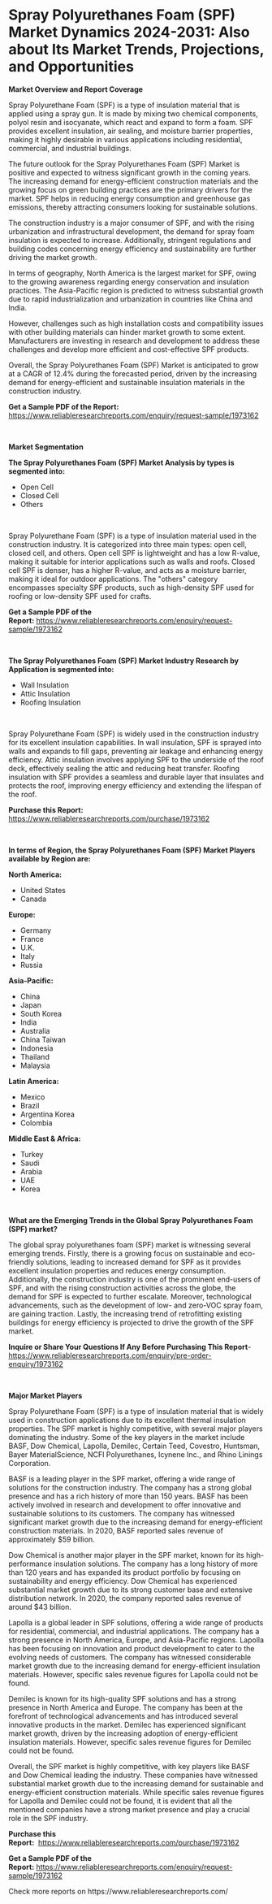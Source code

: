 <p><h1>Spray Polyurethanes Foam (SPF) Market Dynamics 2024-2031: Also about Its Market Trends, Projections, and Opportunities</h1></p><p><strong>Market Overview and Report Coverage</strong></p>
<p><p>Spray Polyurethane Foam (SPF) is a type of insulation material that is applied using a spray gun. It is made by mixing two chemical components, polyol resin and isocyanate, which react and expand to form a foam. SPF provides excellent insulation, air sealing, and moisture barrier properties, making it highly desirable in various applications including residential, commercial, and industrial buildings.</p><p>The future outlook for the Spray Polyurethanes Foam (SPF) Market is positive and expected to witness significant growth in the coming years. The increasing demand for energy-efficient construction materials and the growing focus on green building practices are the primary drivers for the market. SPF helps in reducing energy consumption and greenhouse gas emissions, thereby attracting consumers looking for sustainable solutions.</p><p>The construction industry is a major consumer of SPF, and with the rising urbanization and infrastructural development, the demand for spray foam insulation is expected to increase. Additionally, stringent regulations and building codes concerning energy efficiency and sustainability are further driving the market growth.</p><p>In terms of geography, North America is the largest market for SPF, owing to the growing awareness regarding energy conservation and insulation practices. The Asia-Pacific region is predicted to witness substantial growth due to rapid industrialization and urbanization in countries like China and India.</p><p>However, challenges such as high installation costs and compatibility issues with other building materials can hinder market growth to some extent. Manufacturers are investing in research and development to address these challenges and develop more efficient and cost-effective SPF products.</p><p>Overall, the Spray Polyurethanes Foam (SPF) Market is anticipated to grow at a CAGR of 12.4% during the forecasted period, driven by the increasing demand for energy-efficient and sustainable insulation materials in the construction industry.</p></p>
<p><strong>Get a Sample PDF of the Report:</strong> <a href="https://www.reliableresearchreports.com/enquiry/request-sample/1973162">https://www.reliableresearchreports.com/enquiry/request-sample/1973162</a></p>
<p>&nbsp;</p>
<p><strong>Market Segmentation</strong></p>
<p><strong>The Spray Polyurethanes Foam (SPF) Market Analysis by types is segmented into:</strong></p>
<p><ul><li>Open Cell</li><li>Closed Cell</li><li>Others</li></ul></p>
<p>&nbsp;</p>
<p><p>Spray Polyurethane Foam (SPF) is a type of insulation material used in the construction industry. It is categorized into three main types: open cell, closed cell, and others. Open cell SPF is lightweight and has a low R-value, making it suitable for interior applications such as walls and roofs. Closed cell SPF is denser, has a higher R-value, and acts as a moisture barrier, making it ideal for outdoor applications. The "others" category encompasses specialty SPF products, such as high-density SPF used for roofing or low-density SPF used for crafts.</p></p>
<p><strong>Get a Sample PDF of the Report:</strong>&nbsp;<a href="https://www.reliableresearchreports.com/enquiry/request-sample/1973162">https://www.reliableresearchreports.com/enquiry/request-sample/1973162</a></p>
<p>&nbsp;</p>
<p><strong>The Spray Polyurethanes Foam (SPF) Market Industry Research by Application is segmented into:</strong></p>
<p><ul><li>Wall Insulation</li><li>Attic Insulation</li><li>Roofing Insulation</li></ul></p>
<p>&nbsp;</p>
<p><p>Spray Polyurethane Foam (SPF) is widely used in the construction industry for its excellent insulation capabilities. In wall insulation, SPF is sprayed into walls and expands to fill gaps, preventing air leakage and enhancing energy efficiency. Attic insulation involves applying SPF to the underside of the roof deck, effectively sealing the attic and reducing heat transfer. Roofing insulation with SPF provides a seamless and durable layer that insulates and protects the roof, improving energy efficiency and extending the lifespan of the roof.</p></p>
<p><strong>Purchase this Report:</strong>&nbsp; <a href="https://www.reliableresearchreports.com/purchase/1973162">https://www.reliableresearchreports.com/purchase/1973162</a></p>
<p>&nbsp;</p>
<p><strong>In terms of Region, the Spray Polyurethanes Foam (SPF) Market Players available by Region are:</strong></p>
<p>
    <p> <strong> North America: </strong>
        <ul>
            <li>United States</li>
            <li>Canada</li>
        </ul>
        </p> 
    <p> <strong> Europe: </strong>
        <ul>
            <li>Germany</li>
            <li>France</li>
            <li>U.K.</li>
            <li>Italy</li>
            <li>Russia</li>
        </ul>
        </p> 
    <p> <strong> Asia-Pacific: </strong>
        <ul>
            <li>China</li>
            <li>Japan</li>
            <li>South Korea</li>
            <li>India</li>
            <li>Australia</li>
            <li>China Taiwan</li>
            <li>Indonesia</li>
            <li>Thailand</li>
            <li>Malaysia</li>
        </ul>
        </p> 
    <p> <strong> Latin America: </strong>
        <ul>
            <li>Mexico</li>
            <li>Brazil</li>
            <li>Argentina Korea</li>
            <li>Colombia</li>
        </ul>
        </p> 
    <p> <strong> Middle East & Africa: </strong>
        <ul>
            <li>Turkey</li>
            <li>Saudi</li>
            <li>Arabia</li>
            <li>UAE</li>
            <li>Korea</li>
        </ul>
    </p>
    </p>
<p>&nbsp;</p>
<p><strong>What are the Emerging Trends in the Global Spray Polyurethanes Foam (SPF) market?</strong></p>
<p><p>The global spray polyurethanes foam (SPF) market is witnessing several emerging trends. Firstly, there is a growing focus on sustainable and eco-friendly solutions, leading to increased demand for SPF as it provides excellent insulation properties and reduces energy consumption. Additionally, the construction industry is one of the prominent end-users of SPF, and with the rising construction activities across the globe, the demand for SPF is expected to further escalate. Moreover, technological advancements, such as the development of low- and zero-VOC spray foam, are gaining traction. Lastly, the increasing trend of retrofitting existing buildings for energy efficiency is projected to drive the growth of the SPF market.</p></p>
<p><strong>Inquire or Share Your Questions If Any Before Purchasing This Report</strong>- <a href="https://www.reliableresearchreports.com/enquiry/pre-order-enquiry/1973162">https://www.reliableresearchreports.com/enquiry/pre-order-enquiry/1973162</a></p>
<p>&nbsp;</p>
<p><strong>Major Market Players</strong></p>
<p><p>Spray Polyurethane Foam (SPF) is a type of insulation material that is widely used in construction applications due to its excellent thermal insulation properties. The SPF market is highly competitive, with several major players dominating the industry. Some of the key players in the market include BASF, Dow Chemical, Lapolla, Demilec, Certain Teed, Covestro, Huntsman, Bayer MaterialScience, NCFI Polyurethanes, Icynene Inc., and Rhino Linings Corporation.</p><p>BASF is a leading player in the SPF market, offering a wide range of solutions for the construction industry. The company has a strong global presence and has a rich history of more than 150 years. BASF has been actively involved in research and development to offer innovative and sustainable solutions to its customers. The company has witnessed significant market growth due to the increasing demand for energy-efficient construction materials. In 2020, BASF reported sales revenue of approximately $59 billion.</p><p>Dow Chemical is another major player in the SPF market, known for its high-performance insulation solutions. The company has a long history of more than 120 years and has expanded its product portfolio by focusing on sustainability and energy efficiency. Dow Chemical has experienced substantial market growth due to its strong customer base and extensive distribution network. In 2020, the company reported sales revenue of around $43 billion.</p><p>Lapolla is a global leader in SPF solutions, offering a wide range of products for residential, commercial, and industrial applications. The company has a strong presence in North America, Europe, and Asia-Pacific regions. Lapolla has been focusing on innovation and product development to cater to the evolving needs of customers. The company has witnessed considerable market growth due to the increasing demand for energy-efficient insulation materials. However, specific sales revenue figures for Lapolla could not be found.</p><p>Demilec is known for its high-quality SPF solutions and has a strong presence in North America and Europe. The company has been at the forefront of technological advancements and has introduced several innovative products in the market. Demilec has experienced significant market growth, driven by the increasing adoption of energy-efficient insulation materials. However, specific sales revenue figures for Demilec could not be found.</p><p>Overall, the SPF market is highly competitive, with key players like BASF and Dow Chemical leading the industry. These companies have witnessed substantial market growth due to the increasing demand for sustainable and energy-efficient construction materials. While specific sales revenue figures for Lapolla and Demilec could not be found, it is evident that all the mentioned companies have a strong market presence and play a crucial role in the SPF industry.</p></p>
<p><strong>Purchase this Report:</strong>&nbsp;&nbsp;<a href="https://www.reliableresearchreports.com/purchase/1973162">https://www.reliableresearchreports.com/purchase/1973162</a></p>
<p></p>
<p><strong>Get a Sample PDF of the Report:</strong>&nbsp;<a href="https://www.reliableresearchreports.com/enquiry/request-sample/1973162">https://www.reliableresearchreports.com/enquiry/request-sample/1973162</a></p>
<p>Check more reports on https://www.reliableresearchreports.com/</p>